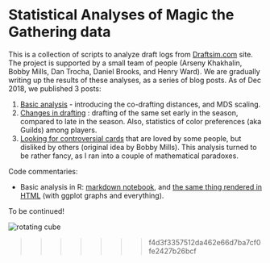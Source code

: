 Statistical Analyses of Magic the Gathering data
========================================

This is a collection of scripts to analyze draft logs from [Draftsim.com](http://draftsim.com) site. The project is supported by a small team of people (Arseny Khakhalin, Bobby Mills, Dan Trocha, Daniel Brooks, and Henry Ward). We are gradually writing up the results of these analyses, as a series of blog posts. As of Dec 2018, we published 3 posts:

1. [Basic analysis](https://draftsim.com/blog/draft-data-analysis/) - introducing the co-drafting distances, and MDS scaling.
2. [Changes in drafting](https://draftsim.com/blog/m19-format-evolution/) : drafting of the same set early in the season, compared to late  in the season. Also, statistics of color preferences (aka Guilds) among players.
3. [Looking for controversial cards](https://draftsim.com/blog/guilds-of-ravnica-first-look/) that are loved by some people, but disliked by others (original idea by Bobby Mills). This analysis turned to be rather fancy, as I ran into a couple of mathematical paradoxes.

Code commentaries:

* Basic analysis in R: [markdown notebook](Arseny/writeup_intro.Rmd), and [the same thing rendered in HTML](http://htmlpreview.github.io/?https://github.com/khakhalin/MTG/blob/master/Arseny/writeup_intro.nb.html) (with ggplot graphs and everything).

To be continued!

![rotating cube](https://draftsim.com/blog/wp-content/uploads/2018/08/rotating-m19-cube.gif)
>>>>>>> f4d3f3357512da462e66d7ba7cf0fe2427b26bcf

